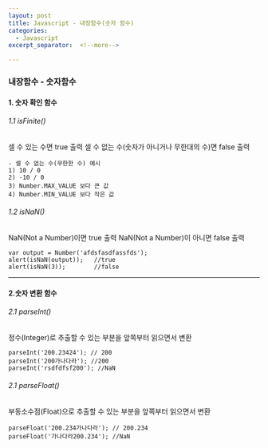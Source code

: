 ```yaml
---
layout: post
title: Javascript - 내장함수(숫자 함수)
categories:
  - Javascript
excerpt_separator:  <!--more-->

---
```


### 내장함수 - 숫자함수

#### 1. 숫자 확인 함수

###### 1.1 isFinite()

셀 수 있는 수면 true 출력
셀 수 없는 수(숫자가 아니거나 무한대의 수)면 false 출력

```
- 셀 수 없는 수(무한한 수) 예시
1) 10 / 0
2) -10 / 0
3) Number.MAX_VALUE 보다 큰 값
4) Number.MIN_VALUE 보다 작은 값
```

###### 1.2 isNaN()

NaN(Not a Number)이면 true 출력
NaN(Not a Number)이 아니면 false 출력

```
var output = Number('afdsfasdfassfds');
alert(isNaN(output));	//true
alert(isNaN(3));		//false
```

---

#### 2.숫자 변환 함수

###### 2.1 parseInt()

정수(Integer)로 추출할 수 있는 부분을 앞쪽부터 읽으면서 변환

```
parseInt('200.23424'); // 200
parseInt('200가나다라'); //200
parseInt('rsdfdfsf200'); //NaN
```

###### 2.1 parseFloat()

부동소수점(Float)으로 추출할 수 있는 부분을 앞쪽부터 읽으면서 변환

```
parseFloat('200.234가나다라'); // 200.234
parseFloat('가나다라200.234'); //NaN
```
